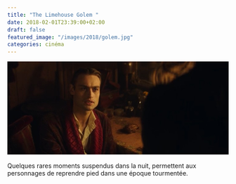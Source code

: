 ```yaml
---
title: "The Limehouse Golem "
date: 2018-02-01T23:39:00+02:00
draft: false
featured_image: "/images/2018/golem.jpg"
categories: cinéma
---
```

![golem](/images/2018/golem.jpg)

Quelques rares moments suspendus dans la nuit, permettent aux personnages de reprendre pied dans une époque tourmentée. 